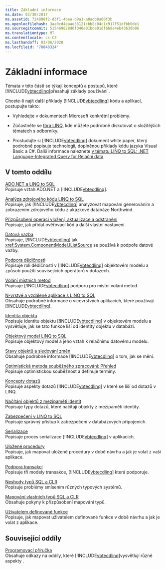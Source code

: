 ```yaml
---
title: Základní informace
ms.date: 03/30/2017
ms.assetid: 724888f2-d3f1-4bea-b9a1-a0adb8a00f3b
ms.openlocfilehash: 3aa0cd4eaae38121cbb8c04c1c917f51dfbb0de1
ms.sourcegitcommit: 515469828d0f040e01bde01df6b8e4eb43630b06
ms.translationtype: MT
ms.contentlocale: cs-CZ
ms.lasthandoff: 03/06/2020
ms.locfileid: "78848324"
---
```

# <a name="background-information"></a>Základní informace
Témata v této části se týkají konceptů a postupů, které [!INCLUDE[vbtecdlinq](../../../../../../includes/vbtecdlinq-md.md)]přesahují základy používání .  
  
 Chcete-li najít další příklady [!INCLUDE[vbtecdlinq](../../../../../../includes/vbtecdlinq-md.md)] kódu a aplikací, postupujte takto:  
  
- Vyhledejte v dokumentech Microsoft konkrétní problémy.  
  
- Zúčastněte se [fóra LINQ](https://social.msdn.microsoft.com/forums/home?forum=linqtosql), kde můžete podrobně diskutovat o složitějších tématech s odborníky.  
  
- Prostudujte si [!INCLUDE[vbtecdlinq](../../../../../../includes/vbtecdlinq-md.md)] dokument white paper, který podrobně popisuje technologii, doplněnou příklady kódu jazyka Visual Basic a C#. Další informace naleznete [v tématu LINQ to SQL: .NET Language-Integrated Query for Relační data](https://docs.microsoft.com/previous-versions/dotnet/articles/bb425822(v=msdn.10)).  
  
## <a name="in-this-section"></a>V tomto oddílu  
 [ADO.NET a LINQ to SQL](ado-net-and-linq-to-sql.md)  
 Popisuje vztah ADO.NET a [!INCLUDE[vbtecdlinq](../../../../../../includes/vbtecdlinq-md.md)].  
  
 [Analýza zdrojového kódu LINQ to SQL](analyzing-linq-to-sql-source-code.md)  
 Popisuje, jak [!INCLUDE[vbtecdlinq](../../../../../../includes/vbtecdlinq-md.md)] analyzovat mapování generováním a zobrazením zdrojového kódu z ukázkové databáze Northwind.  
  
 [Přizpůsobení operací vložení, aktualizace a odstranění](customizing-insert-update-and-delete-operations.md)  
 Popisuje, jak přidat ověřovací kód a další vlastní nastavení.  
  
 [Datová vazba](data-binding.md)  
 Popisuje, [!INCLUDE[vbtecdlinq](../../../../../../includes/vbtecdlinq-md.md)] jak <xref:System.ComponentModel.IListSource> se používá k podpoře datové vazby.  
  
 [Podpora dědičnosti](inheritance-support.md)  
 Popisuje roli dědičnosti v [!INCLUDE[vbtecdlinq](../../../../../../includes/vbtecdlinq-md.md)] objektovém modelu a způsob použití souvisejících operátorů v dotazech.  
  
 [Volání místních metod](local-method-calls.md)  
 Popisuje [!INCLUDE[vbtecdlinq](../../../../../../includes/vbtecdlinq-md.md)] podporu pro místní volání metod.  
  
 [N-vrstvé a vzdálené aplikace s LINQ to SQL](n-tier-and-remote-applications-with-linq-to-sql.md)  
 Obsahuje podrobné informace o vícevrstvých aplikacích, které používají [!INCLUDE[vbtecdlinq](../../../../../../includes/vbtecdlinq-md.md)].  
  
 [Identita objektu](object-identity.md)  
 Popisuje identitu objektu [!INCLUDE[vbtecdlinq](../../../../../../includes/vbtecdlinq-md.md)] v objektovém modelu a vysvětluje, jak se tato funkce liší od identity objektu v databázi.  
  
 [Objektový model LINQ to SQL](the-linq-to-sql-object-model.md)  
 Popisuje objektový model a jeho vztah k relačnímu datovému modelu.  
  
 [Stavy objektů a sledování změn](object-states-and-change-tracking.md)  
 Obsahuje podrobné informace [!INCLUDE[vbtecdlinq](../../../../../../includes/vbtecdlinq-md.md)] o tom, jak se mění.  
  
 [Optimistická metoda souběžného zpracování: Přehled](optimistic-concurrency-overview.md)  
 Popisuje optimistickou souběžnost a definuje termíny.  
  
 [Koncepty dotazů](query-concepts.md)  
 Popisuje aspekty dotazů [!INCLUDE[vbtecdlinq](../../../../../../includes/vbtecdlinq-md.md)] v které se liší od dotazů v LINQ.  
  
 [Načítání objektů z mezipaměti identit](retrieving-objects-from-the-identity-cache.md)  
 Popisuje typy dotazů, které načítají objekty z mezipaměti identity.  
  
 [Zabezpečení v LINQ to SQL](security-in-linq-to-sql.md)  
 Popisuje správný přístup k zabezpečení v databázových připojeních.  
  
 [Serializace](serialization.md)  
 Popisuje proces serializace [!INCLUDE[vbtecdlinq](../../../../../../includes/vbtecdlinq-md.md)] v aplikacích.  
  
 [Uložené procedury](stored-procedures.md)  
 Popisuje, jak mapovat uložené procedury v době návrhu a jak je volat z vaší aplikace.  
  
 [Podpora transakcí](transaction-support.md)  
 Popisuje tři modely transakce, [!INCLUDE[vbtecdlinq](../../../../../../includes/vbtecdlinq-md.md)] která podporuje.  
  
 [Neshody typů SQL a CLR](sql-clr-type-mismatches.md)  
 Popisuje problémy smísením různých typových systémů.  
  
 [Mapování vlastních typů SQL a CLR](sql-clr-custom-type-mappings.md)  
 Obsahuje pokyny k přizpůsobení mapování typů.  
  
 [Uživatelem definované funkce](user-defined-functions.md)  
 Popisuje, jak mapovat uživatelem definované funkce v době návrhu a jak je volat z aplikace.  
  
## <a name="related-sections"></a>Související oddíly  
 [Programovací příručka](programming-guide.md)  
 Obsahuje odkazy na oddíly, které [!INCLUDE[vbtecdlinq](../../../../../../includes/vbtecdlinq-md.md)]vysvětlují různé aspekty .
